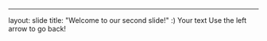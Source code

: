 
---
layout: slide
title: "Welcome to our second slide!"
:)
Your text
Use the left arrow to go back!
